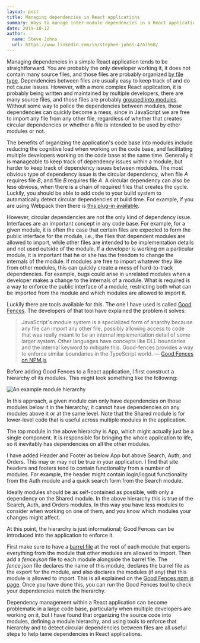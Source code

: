 ```yaml
---
layout: post
title: Managing dependencies in React applications
summary: Ways to manage inter-module dependencies in a React application.
date: 2019-10-12
author:
  name: Steve Johns
  url: https://www.linkedin.com/in/stephen-johns-47a7568/
---
```


Managing dependencies in a simple React application tends to be straightforward. You are probably the only developer working it, it does not contain many source files, and those files are probably organized [by file type](https://reactjs.org/docs/faq-structure.html#grouping-by-file-type). Dependencies between files are usually easy to keep track of and do not cause issues. However, with a more complex React application, it is probably being written and maintained by multiple developers, there are many source files, and those files are probably [grouped into modules](https://engineering.kapost.com/2016/01/organizing-large-react-applications/). Without some way to police the dependencies between modules, those dependencies can quickly become a mess, since in JavaScript we are free to import any file from any other file, regardless of whether that creates circular dependencies or whether a file is intended to be used by other modules or not.

The benefits of organizing the application's code base into modules include reducing the cognitive load when working on the code base, and facilitating multiple developers working on the code base at the same time. Generally it is manageable to keep track of dependency issues within a module, but harder to keep track of dependency issues between modules. The most obvious type of dependency issue is the circular dependency, when file _A_ requires file _B_, and file _B_ requires file _A_. A circular dependency can also be less obvious, when there is a chain of required files that creates the cycle. Luckily, you should be able to add code to your build system to automatically detect circular dependencies at build time. For example, if you are using Webpack then there is [this plug-in available](https://www.npmjs.com/package/circular-dependency-plugin).

However, circular dependencies are not the only kind of dependency issue. Interfaces are an important concept in any code base. For example, for a given module, it is often the case that certain files are expected to form the public interface for the module, i.e., the files that dependent modules are allowed to import, while other files are intended to be implementation details and not used outside of the module. If a developer is working on a particular module, it is important that he or she has the freedom to change the internals of the module. If modules are free to import whatever they like from other modules, this can quickly create a mess of hard-to-track dependencies. For example, bugs could arise in unrelated modules when a developer makes a change to the internals of a module. What is required is a way to enforce the public interface of a module, restricting both what can be imported from the module and which modules are allowed to import it.

Luckily there are tools available for this. The one I have used is called [Good Fences](https://www.npmjs.com/package/good-fences). The developers of that tool have explained the problem it solves:

> JavaScript's module system is a specialized form of anarchy because any file can import any other file, possibly allowing access to code that was really meant to be an internal implementation detail of some larger system. Other languages have concepts like DLL boundaries and the internal keyword to mitigate this. Good-fences provides a way to enforce similar boundaries in the TypeScript world.
> — [Good Fences on NPM.js](https://www.npmjs.com/package/good-fences)

Before adding Good Fences to a React application, I first construct a hierarchy of its modules. This might look something like the following:

![](/images/2019-10-12-managing-dependencies-in-react-js-apps/dependency-hierarchy-2x.png "An example module hierarchy")

In this approach, a given module can only have dependencies on those modules below it in the hierarchy; it cannot have dependencies on any modules above it or at the same level. Note that the Shared module is for lower-level code that is useful across multiple modules in the application.

The top module in the above hierarchy is App, which might actually just be a single component. It is responsible for bringing the whole application to life, so it inevitably has dependencies on all the other modules.

I have added Header and Footer as below App but above Search, Auth, and Orders. This may or may not be true in your application. I find that site headers and footers tend to contain functionality from a number of modules. For example, the header might contain login/logout functionality from the Auth module and a quick search form from the Search module.

Ideally modules should be as self-contained as possible, with only a dependency on the Shared module. In the above hierarchy this is true of the Search, Auth, and Orders modules. In this way you have less modules to consider when working on one of them, and you know which modules your changes might affect.

At this point, the hierarchy is just informational; Good Fences can be introduced into the application to enforce it.

First make sure to have a [barrel file](https://basarat.gitbook.io/typescript/) at the root of each module that exports everything from the module that other modules are allowed to import. Then add a _fence.json_ file to each module alongside the barrel file. The _fence.json_ file declares the name of this module, declares the barrel file as the export for the module, and also declares the modules (if any) that this module is allowed to import. This is all explained on the [Good Fences npm.js page](https://www.npmjs.com/package/good-fences). Once you have done this, you can run the Good Fences tool to check your dependencies match the hierarchy.

Dependency management within a React application can become problematic in a large code base, particularly when multiple developers are working on it, but I have found that organizing the source code into modules, defining a module hierarchy, and using tools to enforce that hierarchy and to detect circular dependencies between files are all useful steps to help tame dependencies in React applications.
